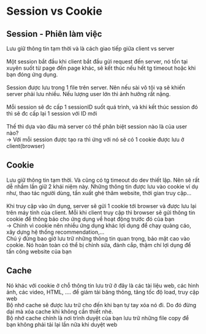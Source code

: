 # Session vs Cookie

## Session - Phiên làm việc
Lưu giữ thông tin tạm thời và là cách giao tiếp giữa client vs server<br>
<br>
Một session bắt đầu khi client bắt đầu gửi request đến server, nó tồn tại xuyên suốt từ page đến page khác, sẽ kết thúc nếu hết tg timeout hoặc khi bạn đóng ứng dụng.<br>
<br>
Session được lưu trong 1 file trên server. Nên nếu sài vô tội vạ sẽ khiến server phải lưu nhiều. Nếu lượng user lớn thì ảnh hưởng rất nặng.<br>
<br>
Mỗi session sẽ đc cấp 1 sessionID suốt quá trình, và khi kết thúc session đó thì sẽ đc cấp lại 1 session với ID mới<br>
<br>
Thế thì dựa vào đâu mà server có thể phân biệt session nào là của user nào?<br>
-> Với mỗi session được tạo ra thì ứng với nó sẽ có 1 cookie được lưu ở client(browser)

## Cookie
Lưu giữ thông tin tạm thời. Và cũng có tg timeout do dev thiết lập. Nên sẽ rất dễ nhầm lần giữ 2 khái niệm này. Những thông tin được lưu vào cookie ví dụ như, thao tác người dùng, tần xuất ghé thăm website, thời gian truy cập...<br>
<br>
Khi truy cập vào ứn dụng, server sẽ gửi 1 cookie tới browser và được lưu lại trên máy tính của client. Mỗi khi client truy cập thì browser sẽ gửi thông tin cookie để thông báo cho ứng dụng về hoạt động trước đó của bạn<br>
-> Chính vì cookie nên nhiều ứng dụng khác lợi dụng để chạy quảng cáo, xây dựng hệ thống recommendation,... <br>
Chú ý đừng bao giờ lưu trữ những thông tin quan trọng, bảo mật cao vào cookie. Nó hoàn toàn có thể bị chỉnh sửa, đánh cắp, thậm chí lợi dụng để tấn công website của bạn<br>

## Cache
Nó khác với cookie ở chỗ thông tin lưu trữ ở đây là các tài liệu web, các hình ảnh, các video, HTML, .... để giảm tải băng thông, tăng tốc độ load, truy cập web<br>
Bộ nhớ cache sẽ được lưu trữ cho đến khi bạn tự tay xóa nó đi. Do đó đừng dại mà xóa cache khi không cần thiết nhé. <br>
Bộ nhớ cache chính là nơi trình duyệt của bạn lưu trữ những file copy để bạn không phải tải lại lần nữa khi duyệt web
